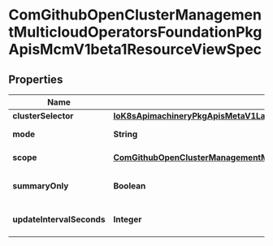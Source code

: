 
# ComGithubOpenClusterManagementMulticloudOperatorsFoundationPkgApisMcmV1beta1ResourceViewSpec

## Properties
Name | Type | Description | Notes
------------ | ------------- | ------------- | -------------
**clusterSelector** | [**IoK8sApimachineryPkgApisMetaV1LabelSelector**](IoK8sApimachineryPkgApisMetaV1LabelSelector.md) | Selector for clusters. |  [optional]
**mode** | **String** | Mode is the mode for resource query |  [optional]
**scope** | [**ComGithubOpenClusterManagementMulticloudOperatorsFoundationPkgApisMcmV1beta1ViewFilter**](ComGithubOpenClusterManagementMulticloudOperatorsFoundationPkgApisMcmV1beta1ViewFilter.md) | Scope describes the filter of the view. |  [optional]
**summaryOnly** | **Boolean** | ServerPrint is the flag to set print on server side |  [optional]
**updateIntervalSeconds** | **Integer** | UpdateIntervalSeconds is the inteval to update view |  [optional]



